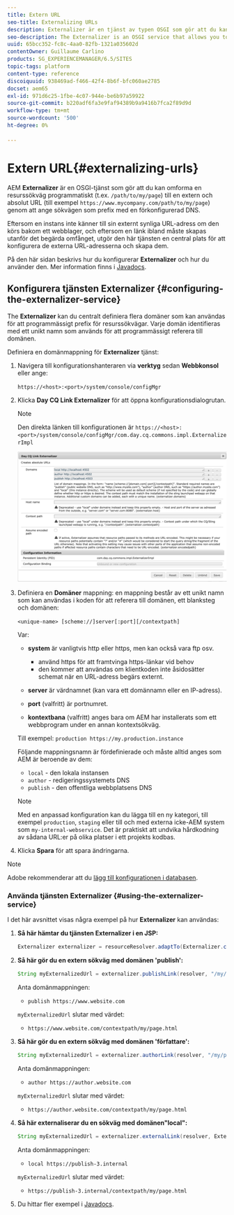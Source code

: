 ```yaml
---
title: Extern URL
seo-title: Externalizing URLs
description: Externalizer är en tjänst av typen OSGI som gör att du kan omvandla en resurssökväg programmatiskt till en extern och absolut URL
seo-description: The Externalizer is an OSGI service that allows you to programmatically transform a resource path into an external and absolute URL
uuid: 65bcc352-fc8c-4aa0-82fb-1321a035602d
contentOwner: Guillaume Carlino
products: SG_EXPERIENCEMANAGER/6.5/SITES
topic-tags: platform
content-type: reference
discoiquuid: 938469ad-f466-42f4-8b6f-bfc060ae2785
docset: aem65
exl-id: 971d6c25-1fbe-4c07-944e-be6b97a59922
source-git-commit: b220adf6fa3e9faf94389b9a9416b7fca2f89d9d
workflow-type: tm+mt
source-wordcount: '500'
ht-degree: 0%

---
```


# Extern URL{#externalizing-urls}

AEM **Externalizer** är en OSGI-tjänst som gör att du kan omforma en resurssökväg programmatiskt (t.ex. `/path/to/my/page`) till en extern och absolut URL (till exempel `https://www.mycompany.com/path/to/my/page`) genom att ange sökvägen som prefix med en förkonfigurerad DNS.

Eftersom en instans inte känner till sin externt synliga URL-adress om den körs bakom ett webblager, och eftersom en länk ibland måste skapas utanför det begärda omfånget, utgör den här tjänsten en central plats för att konfigurera de externa URL-adresserna och skapa dem.

På den här sidan beskrivs hur du konfigurerar **Externalizer** och hur du använder den. Mer information finns i [Javadocs](https://helpx.adobe.com/experience-manager/6-5/sites/developing/using/reference-materials/javadoc/com/day/cq/commons/Externalizer.html).

## Konfigurera tjänsten Externalizer {#configuring-the-externalizer-service}

The **Externalizer** kan du centralt definiera flera domäner som kan användas för att programmässigt prefix för resurssökvägar. Varje domän identifieras med ett unikt namn som används för att programmässigt referera till domänen.

Definiera en domänmappning för **Externalizer** tjänst:

1. Navigera till konfigurationshanteraren via **verktyg** sedan **Webbkonsol** eller ange:

   `https://<host>:<port>/system/console/configMgr`

1. Klicka **Day CQ Link Externalizer** för att öppna konfigurationsdialogrutan.

   >[!NOTE]
   >
   >Den direkta länken till konfigurationen är `https://<host>:<port>/system/console/configMgr/com.day.cq.commons.impl.ExternalizerImpl`

   ![aem-externalizer-01](assets/aem-externalizer-01.png)

1. Definiera en **Domäner** mappning: en mappning består av ett unikt namn som kan användas i koden för att referera till domänen, ett blanksteg och domänen:

   `<unique-name> [scheme://]server[:port][/contextpath]`

   Var:

   * **system** är vanligtvis http eller https, men kan också vara ftp osv.

      * använd https för att framtvinga https-länkar vid behov
      * den kommer att användas om klientkoden inte åsidosätter schemat när en URL-adress begärs externt.
   * **server** är värdnamnet (kan vara ett domännamn eller en IP-adress).
   * **port** (valfritt) är portnumret.
   * **kontextbana** (valfritt) anges bara om AEM har installerats som ett webbprogram under en annan kontextsökväg.

   Till exempel: `production https://my.production.instance`

   Följande mappningsnamn är fördefinierade och måste alltid anges som AEM är beroende av dem:

   * `local` - den lokala instansen
   * `author` - redigeringssystemets DNS
   * `publish` - den offentliga webbplatsens DNS

   >[!NOTE]
   >
   >Med en anpassad konfiguration kan du lägga till en ny kategori, till exempel `production`, `staging` eller till och med externa icke-AEM system som `my-internal-webservice`. Det är praktiskt att undvika hårdkodning av sådana URL:er på olika platser i ett projekts kodbas.

1. Klicka **Spara** för att spara ändringarna.

>[!NOTE]
>
>Adobe rekommenderar att du [lägg till konfigurationen i databasen](/help/sites-deploying/configuring.md#addinganewconfigurationtotherepository).

### Använda tjänsten Externalizer {#using-the-externalizer-service}

I det här avsnittet visas några exempel på hur **Externalizer** kan användas:

1. **Så här hämtar du tjänsten Externalizer i en JSP:**

   ```java
   Externalizer externalizer = resourceResolver.adaptTo(Externalizer.class);
   ```

1. **Så här gör du en extern sökväg med domänen &#39;publish&#39;:**

   ```java
   String myExternalizedUrl = externalizer.publishLink(resolver, "/my/page") + ".html";
   ```

   Anta domänmappningen:

   * `publish https://www.website.com`

   `myExternalizedUrl` slutar med värdet:

   * `https://www.website.com/contextpath/my/page.html`


1. **Så här gör du en extern sökväg med domänen &#39;författare&#39;:**

   ```java
   String myExternalizedUrl = externalizer.authorLink(resolver, "/my/page") + ".html";
   ```

   Anta domänmappningen:

   * `author https://author.website.com`

   `myExternalizedUrl` slutar med värdet:

   * `https://author.website.com/contextpath/my/page.html`


1. **Så här externaliserar du en sökväg med domänen&quot;local&quot;:**

   ```java
   String myExternalizedUrl = externalizer.externalLink(resolver, Externalizer.LOCAL, "/my/page") + ".html";
   ```

   Anta domänmappningen:

   * `local https://publish-3.internal`

   `myExternalizedUrl` slutar med värdet:

   * `https://publish-3.internal/contextpath/my/page.html`


1. Du hittar fler exempel i [Javadocs](https://helpx.adobe.com/experience-manager/6-5/sites/developing/using/reference-materials/javadoc/com/day/cq/commons/Externalizer.html).
